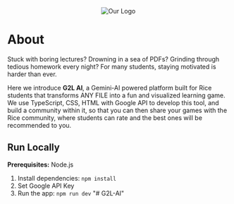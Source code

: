 <div align="center">
   <img src="[https://user-images.githubusercontent.com/123456789/123456789-abcdefgh.png](https://github.com/DeoxysDefense/G2L-AI/blob/main/logo_image.png.png](https://github.com/DeoxysDefense/G2L-AI/blob/main/logo_image.png)" alt="Our Logo">
</div>

# About

Stuck with boring lectures? Drowning in a sea of PDFs? Grinding through tedious homework every night? For many students, staying motivated is harder than ever.

Here we introduce **G2L AI**, a Gemini-AI powered platform built for Rice students that transforms ANY FILE into a fun and visualized learning game. We use TypeScript, CSS, HTML with Google API to develop this tool, and build a community within it, so that you can then share your games with the Rice community, where students can rate and the best ones will be recommended to you. 

## Run Locally

**Prerequisites:**  Node.js


1. Install dependencies:
   `npm install`
2. Set Google API Key
3. Run the app:
   `npm run dev`
"# G2L-AI" 
